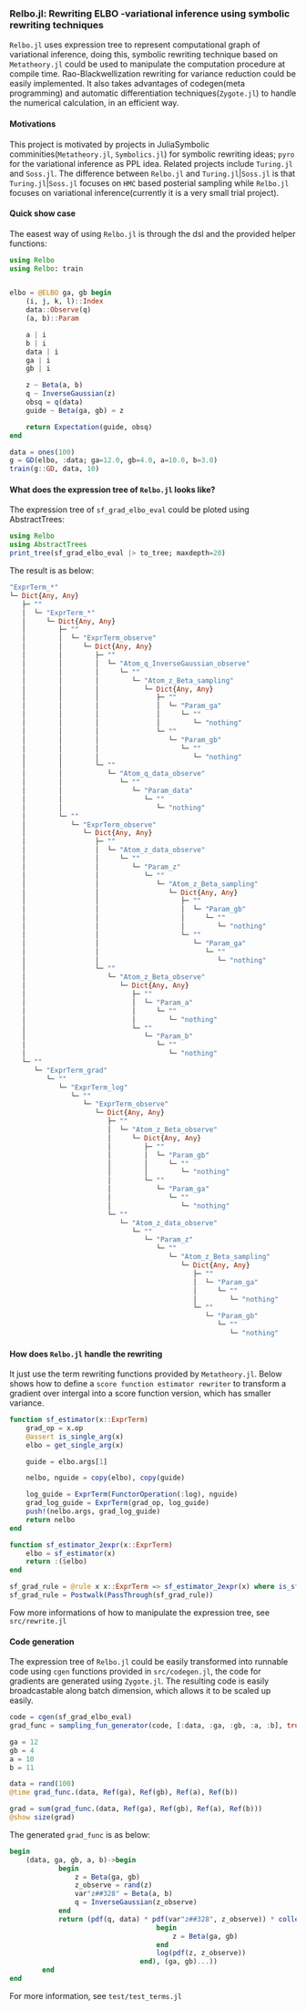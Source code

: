 ### Relbo.jl: Rewriting ELBO -variational inference using symbolic rewriting techniques

`Relbo.jl` uses expression tree to represent computational graph of variational inference, doing this, symbolic rewriting technique based on `Metatheory.jl` could be used to manipulate the computation procedure at compile time. Rao-Blackwellization rewriting for variance reduction could be easily implemented. It also takes advantages of codegen(meta programming) and automatic differentiation techniques(`Zygote.jl`) to handle the numerical calculation, in an efficient way.

#### Motivations

This project is motivated by projects in JuliaSymbolic comminities(`Metatheory.jl`, `Symbolics.jl`) for symbolic rewriting ideas; `pyro` for the variational inference as PPL idea. Related projects include `Turing.jl` and `Soss.jl`. The difference between `Relbo.jl` and `Turing.jl`|`Soss.jl` is that `Turing.jl`|`Soss.jl` focuses on `HMC` based posterial sampling while `Relbo.jl` focuses on variational inference(currently it is a very small trial project).  

#### Quick show case
The easest way of using `Relbo.jl` is through the dsl and the provided helper functions:  
```julia
using Relbo 
using Relbo: train


elbo = @ELBO ga, gb begin 
    (i, j, k, l)::Index
    data::Observe(q)
    (a, b)::Param 

    a | i 
    b | i
    data | i
    ga | i 
    gb | i 

    z ~ Beta(a, b)
    q ~ InverseGaussian(z)
    obsq = q(data)
    guide ~ Beta(ga, gb) ≈ z

    return Expectation(guide, obsq)
end

data = ones(100)
g = GD(elbo, :data; ga=12.0, gb=4.0, a=10.0, b=3.0)
train(g::GD, data, 10)

```
#### What does the expression tree of `Relbo.jl` looks like?
The expression tree of `sf_grad_elbo_eval` could be ploted using AbstractTrees:
```julia
using Relbo 
using AbstractTrees
print_tree(sf_grad_elbo_eval |> to_tree; maxdepth=20)
```
The result is as below:
```julia
"ExprTerm_*"
└─ Dict{Any, Any}
   ├─ ""
   │  └─ "ExprTerm_*"
   │     └─ Dict{Any, Any}
   │        ├─ ""
   │        │  └─ "ExprTerm_observe"
   │        │     └─ Dict{Any, Any}
   │        │        ├─ ""
   │        │        │  └─ "Atom_q_InverseGaussian_observe"
   │        │        │     └─ ""
   │        │        │        └─ "Atom_z_Beta_sampling"
   │        │        │           └─ Dict{Any, Any}
   │        │        │              ├─ ""
   │        │        │              │  └─ "Param_ga"
   │        │        │              │     └─ ""
   │        │        │              │        └─ "nothing"
   │        │        │              └─ ""
   │        │        │                 └─ "Param_gb"
   │        │        │                    └─ ""
   │        │        │                       └─ "nothing"
   │        │        └─ ""
   │        │           └─ "Atom_q_data_observe"
   │        │              └─ ""
   │        │                 └─ "Param_data"
   │        │                    └─ ""
   │        │                       └─ "nothing"
   │        └─ ""
   │           └─ "ExprTerm_observe"
   │              └─ Dict{Any, Any}
   │                 ├─ ""
   │                 │  └─ "Atom_z_data_observe"
   │                 │     └─ ""
   │                 │        └─ "Param_z"
   │                 │           └─ ""
   │                 │              └─ "Atom_z_Beta_sampling"
   │                 │                 └─ Dict{Any, Any}
   │                 │                    ├─ ""
   │                 │                    │  └─ "Param_gb"
   │                 │                    │     └─ ""
   │                 │                    │        └─ "nothing"
   │                 │                    └─ ""
   │                 │                       └─ "Param_ga"
   │                 │                          └─ ""
   │                 │                             └─ "nothing"
   │                 └─ ""
   │                    └─ "Atom_z_Beta_observe"
   │                       └─ Dict{Any, Any}
   │                          ├─ ""
   │                          │  └─ "Param_a"
   │                          │     └─ ""
   │                          │        └─ "nothing"
   │                          └─ ""
   │                             └─ "Param_b"
   │                                └─ ""
   │                                   └─ "nothing"
   └─ ""
      └─ "ExprTerm_grad"
         └─ ""
            └─ "ExprTerm_log"
               └─ ""
                  └─ "ExprTerm_observe"
                     └─ Dict{Any, Any}
                        ├─ ""
                        │  └─ "Atom_z_Beta_observe"
                        │     └─ Dict{Any, Any}
                        │        ├─ ""
                        │        │  └─ "Param_gb"
                        │        │     └─ ""
                        │        │        └─ "nothing"
                        │        └─ ""
                        │           └─ "Param_ga"
                        │              └─ ""
                        │                 └─ "nothing"
                        └─ ""
                           └─ "Atom_z_data_observe"
                              └─ ""
                                 └─ "Param_z"
                                    └─ ""
                                       └─ "Atom_z_Beta_sampling"
                                          └─ Dict{Any, Any}
                                             ├─ ""
                                             │  └─ "Param_ga"
                                             │     └─ ""
                                             │        └─ "nothing"
                                             └─ ""
                                                └─ "Param_gb"
                                                   └─ ""
                                                      └─ "nothing"

```

#### How does `Relbo.jl` handle the rewriting
It just use the term rewriting functions provided by `Metatheory.jl`. Below shows how to define a `score function estimator rewriter` to transform a gradient over intergal into a score function version, which has smaller variance. 
```julia
function sf_estimator(x::ExprTerm)
    grad_op = x.op
    @assert is_single_arg(x)
    elbo = get_single_arg(x)

    guide = elbo.args[1]

    nelbo, nguide = copy(elbo), copy(guide)

    log_guide = ExprTerm(FunctorOperation(:log), nguide)
    grad_log_guide = ExprTerm(grad_op, log_guide)
    push!(nelbo.args, grad_log_guide)
    return nelbo
end

function sf_estimator_2expr(x::ExprTerm)
    elbo = sf_estimator(x)
    return :($elbo)
end

sf_grad_rule = @rule x x::ExprTerm => sf_estimator_2expr(x) where is_sf_grad(x)
sf_grad_rule = Postwalk(PassThrough(sf_grad_rule))
```
Fow more informations of how to manipulate the expression tree, see `src/rewrite.jl`

#### Code generation
The expression tree of `Relbo.jl` could be easily transformed into runnable code using `cgen` functions provided in `src/codegen.jl`, the code for gradients are generated using `Zygote.jl`. The resulting code is easily broadcastable along batch dimension, which allows it to be scaled up easily.
```julia
code = cgen(sf_grad_elbo_eval)
grad_func = sampling_fun_generator(code, [:data, :ga, :gb, :a, :b], true)

ga = 12
gb = 4
a = 10 
b = 11

data = rand(100) 
@time grad_func.(data, Ref(ga), Ref(gb), Ref(a), Ref(b))

grad = sum(grad_func.(data, Ref(ga), Ref(gb), Ref(a), Ref(b)))
@show size(grad)
```

The generated `grad_func` is as below:
```julia
begin
    (data, ga, gb, a, b)->begin
            begin
                z = Beta(ga, gb)
                z_observe = rand(z)
                var"z##328" = Beta(a, b)
                q = InverseGaussian(z_observe)
            end
            return (pdf(q, data) * pdf(var"z##328", z_observe)) * collect(gradient(((ga, gb)->begin
                                    begin
                                        z = Beta(ga, gb)
                                    end
                                    log(pdf(z, z_observe))
                                end), (ga, gb)...))
        end
end

```

For more information, see `test/test_terms.jl`